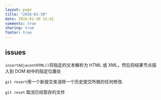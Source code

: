 ```yaml
---
layout: page
title: "2016-01-30"
date: 2016-01-30 12:42
comments: true
sharing: true
footer: true
---
```


## issues

`insertAdjacentHTML()`将指定的文本解析为 HTML 或 XML，然后将结果节点插入到 DOM 树中的指定位置处

`git revert`用一个新提交来消除一个历史提交所做的任何修改.

`git reset` 取消已经暂存的文件
